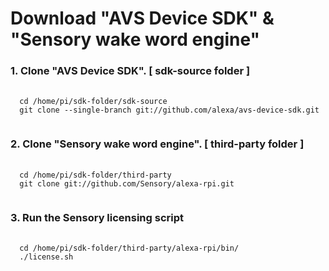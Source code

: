 # Download "AVS Device SDK" & "Sensory wake word engine"

<H3> 1. Clone "AVS Device SDK". [ sdk-source folder ] </H3>

<PRE>
 <CODE>
  cd /home/pi/sdk-folder/sdk-source
  git clone --single-branch git://github.com/alexa/avs-device-sdk.git
 </CODE>
</PRE>

<H3> 2. Clone "Sensory wake word engine". [ third-party folder ] </H3>

<PRE>
 <CODE>
  cd /home/pi/sdk-folder/third-party
  git clone git://github.com/Sensory/alexa-rpi.git
 </CODE>
</PRE>

<H3> 3. Run the Sensory licensing script </H3>

<PRE>
 <CODE>
  cd /home/pi/sdk-folder/third-party/alexa-rpi/bin/
  ./license.sh
 </CODE>
</PRE>
